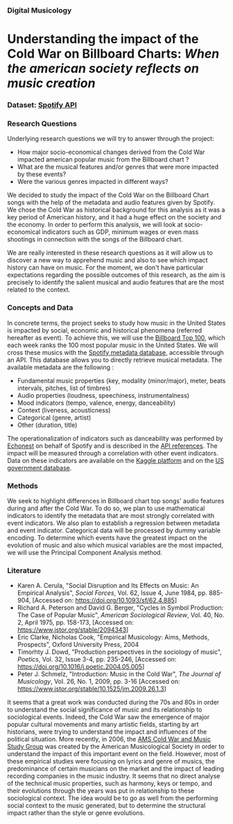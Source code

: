 ### Digital Musicology
# Understanding the impact of the Cold War on Billboard Charts:  _When the american society reflects on music creation_

### Dataset: [Spotify API](https://developer.spotify.com/documentation/web-api/quick-start/)

### Research Questions
Underlying research questions we will try to answer through the project:
* How major socio-economical changes derived from the Cold War impacted american popular music from the Billboard chart ?
* What are the musical features and/or genres that were more impacted by these events?
* Were the various genres impacted in different ways?

We decided to study the impact of the Cold War on the Billboard Chart songs with the help of the metadata and audio features given by Spotify. We chose the Cold War as historical background for this analysis as it was a key period of American history, and it had a huge effect on the society and the economy. In order to perform this analysis, we will look at socio-economical indicators such as GDP, minimum wages or even mass shootings in connection with the songs of the Billboard chart.

We are really interested in these research questions as it will allow us to discover a new way to apprehend music and also to see which impact history can have on music. For the moment, we don't have particular expectations regarding the possible outcomes of this research, as the aim is precisely to identify the salient musical and audio features that are the most related to the context.

### Concepts and Data
In concrete terms, the project seeks to study how music in the United States is impacted by social, economic and historical phenomena (referred hereafter as event). To achieve this, we will use the [Billboard Top 100](https://www.billboard.com/charts/hot-100), which each week ranks the 100 most popular music in the United States. We will cross these musics with the [Spotify metadata database](https://developer.spotify.com/), accessible through an API. This database allows you to directly retrieve musical metadata. The available metadata are the following :
* Fundamental music properties (key, modality (minor/major), meter, beats intervals, pitches, list of timbres)
* Audio properties (loudness, speechiness, instrumentalness)
* Mood indicators (tempo, valence, energy, danceability)
* Context (liveness, acousticness)
* Categorical (genre, artist)
* Other (duration, title)

The operationalization of indicators such as danceability was performed by [Echonest](http://the.echonest.com/) on behalf of Spotify and is described in the [API references](https://developer.spotify.com/documentation/web-api/reference/). The impact will be measured through a correlation with other event indicators. Data on these indicators are available on the [Kaggle platform](https://www.kaggle.com/datasets) and on the [US government database](https://www.data.gov/).

### Methods
We seek to highlight differences in Billboard chart top songs' audio features during and after the Cold War. To do so, we plan to use mathematical indicators to identify the metadata that are most strongly correlated with event indicators. We also plan to establish a regression between metadata and event indicator. Categorical data will be processed by dummy variable encoding. To determine which events have the greatest impact on the evolution of music and also which musical variables are the most impacted, we will use the Principal Component Analysis method.

### Literature
- Karen A. Cerula, "Social Disruption and Its Effects on Music: An Empirical Analysis", _Social Forces_, Vol. 62, Issue 4, June 1984, pp. 885-904, [Accessed on: <a href= https://doi.org/10.1093/sf/62.4.885> https://doi.org/10.1093/sf/62.4.885</a>]
- Richard A. Peterson and David G. Berger, "Cycles in Symbol Production: The Case of Popular Music", _American Sociological Review_, Vol. 40, No. 2, April 1975, pp. 158-173,  [Accessed on: <a href= https://www.jstor.org/stable/2094343> https://www.jstor.org/stable/2094343</a>]
-  Eric Clarke, Nicholas Cook, "Empirical Musicology: Aims, Methods, Prospects", Oxford University Press, 2004
- Timorhty J. Dowd, "Production perspectives in the sociology of music", _Poetics_, Vol. 32, Issue 3-4, pp. 235-246,  [Accessed on: <a href= https://doi.org/10.1016/j.poetic.2004.05.005> https://doi.org/10.1016/j.poetic.2004.05.005</a>]
- Peter J. Schmelz, "Introduction: Music in the Cold War", _The Journal of Musicology_, Vol. 26, No. 1, 2009, pp. 3-16 [Accessed on: <a href= https://www.jstor.org/stable/10.1525/jm.2009.26.1.3> https://www.jstor.org/stable/10.1525/jm.2009.26.1.3</a>]

It seems that a great work was conducted during the 70s and 80s in order to understand the social significance of music and its relationship to sociological events. Indeed, the Cold War saw the emergence of major popular cultural movements and many artistic fields, starting by art historians, were trying to understand the impact and influences of the political situation. More recently, in 2006, the <a href= http://ams-net.org/cwmsg/>AMS Cold War and Music Study Group</a> was created by the American Musicological Society in order to understand the impact of this important event on the field. However, most of these empirical studies were focusing on lyrics and genre of musics, the predominance of certain musicians on the market and the impact of leading recording companies in the music industry. It seems that no direct analyse of the technical music properties, such as harmony, keys or tempo, and their evolutions through the years was put in relationship to these sociological context. The idea would be to go as well from the performing social context to the music generated, but to determine the structural impact rather than the style or genre evolutions.
